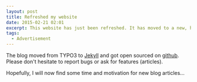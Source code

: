 ```yaml
---
layout: post
title: Refreshed my website
date: 2015-02-21 02:01
excerpt: This website has just been refreshed. It has moved to a new, https-only domain (stmllr.net), got a fresh responsive design and is build with jekyll.
tags:
  - Advertisement
---
```


The blog moved from TYPO3 to [Jekyll](http://jekyllrb.com/) and got open sourced on
[github](https://github.com/stmllr/stmllr.net). Please don't hesitate to report bugs or ask for features (articles).

Hopefully, I will now find some time and motivation for new blog articles...